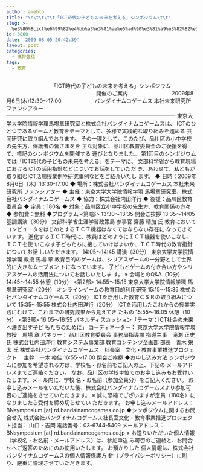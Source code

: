 ```yaml
---
author: ameblo
title: "\n\t\t\t\t「ICT時代の子どもの未来を考える」シンポジウム\t\t"
slug: >-
  %e3%80%8cict%e6%99%82%e4%bb%a3%e3%81%ae%e5%ad%90%e3%81%a9%e3%82%82%e3%81%ae%e6%9c%aa%e6%9d%a5%e3%82%92%e8%80%83%e3%81%88%e3%82%8b%e3%80%8d%e3%82%b7%e3%83%b3%e3%83%9d%e3%82%b8%e3%82%a6%e3%83%a0
id: 3860
date: '2009-08-05 20:42:39'
layout: post
categories:
  - 携帯雑稿
tags:
  - 教育
---
```


　　　　　　　　　「ICT時代の子どもの未来を考える」シンポジウム 　　　　　　　　　　　　　　　　　開催のご案内 　　　　　　　　2009年8月6日(木)13:30～17:00 　　　　　　バンダイナムコゲームス 本社未来研究所 ファンシアター ━━━━━━━━━━━━━━━━━━━━━━━━━━━━━━━━ 東京大学大学院情報学環馬場章研究室と株式会社バンダイナムコゲームスは、 ICTのひとつであるゲームと教育をテーマとして、多様で実践的な取り組みを進める 共同研究に取り組んでおります。 その一環として、このたび、品川区の小中学校の先生方、保護者の皆さまをを 主な対象に、品川区教育委員会のご後援を得て、標記のシンポジウムを開催する 運びとなりました。 第1回目のシンポジウムでは「ICT時代の子どもの未来を考える」をテーマに、 文部科学省から教育現場におけるICTの活用指針などについてお話をしていただ き、あわせて、私どもが取り組むICT活用授業例や研究事例などをご紹介いたし ます。 ◆ 日時：2009年8月6日（木）13:30-17:00 ◆ 場所：株式会社バンダイナムコゲームス 本社未来研究所 ファンシアター ◆ 主催：東京大学大学院情報学環 馬場章研究室、株式会社バンダイナムコゲームス ◆ 協力：株式会社内田洋行 ◆ 後援：品川区教育委員会 ◆ 定員：180名 ◆ 対象：品川区立小中学校の先生方、教育関係の方々 ◆ 参加費：無料 ◆プログラム <第1部> 13:30～13:35 開会ご挨拶 13:35～14:05 基調講演（30分） 文部科学省生涯学習政策局 参事官 齋藤 晴加 氏 教育においてコンピュータをはじめとするＩＣＴ機器はなくてはならない存在に なってきています。 進化するＩＣＴ時代に、教員はどのようにＩＣＴ機器を使いこなし、ＩＣＴを使 いこなす子どもたちに接していけばよいか、ＩＣＴ時代の教育指針についてお話 しいただきます。 14:05～14:45 講演（30分） 東京大学大学院情報学環 教授 馬場 章 教育目的のゲームは、シリアスゲームの一分野として世界的に大きなムーブメン トになっています。 子どもとゲームの付き合い方やシリアスゲームの活用法についてお話しいたしま す。 ※ 会場とのQ&A（10分） 14:45～14:55 休憩（10分） <第2部> 14:55～15:15 東京大学大学院情報学環 馬場章研究室（20分） オンラインゲームの教育目的利用研究 15:15～15:35 株式会社バンダイナムコゲームス（20分） ICTを活用した教育ＣＳＲの取り組みについて 15:35～15:55 株式会社内田洋行（20分） ICTを活用したこれからの授業実践にむけて、これまでの研究成果から見えてき たもの 15:55～16:05 休憩（10分） <第3部> 16:05～16:55 パネルディスカッション「テーマ：ICT社会の未来へ漕ぎ出す子ど もたちのために」 コーディネーター： 東京大学大学院情報学環 教授　馬場 章 パネラー： 品川区教育委員会 事務局指導課 指導主事　滝渕 正史 氏 株式会社内田洋行 教育システム事業部 教育コンテンツ企画部 部長　青木 栄太 氏 株式会社バンダイナムコゲームス　社長室　文化・教育事業推進プロジェクト　 主幹　一木 裕佳 16:55～17:00 閉会ご挨拶 ◆お申し込み方法 シンポジウムに参加を希望される方は、学校名・お名前をご記入の上、下記の メールアドレスまでご連絡ください。 なお、品川区の学校単位でのお申し込みもお受けいたします。メール内に、学校 名・お名前（参加全員分）をご記入ください。 お申し込みメールをいただいた後、株式会社バンダイナムコゲームスより参加可 否のご連絡をさせていただきます。 ※ 誠に恐縮でございますが定員（180名）になりましたら受付を締め切らせてい ただきます。 お申し込みメールアドレス： BNsymposium [at] rd.bandainamcogames.co.jp ◆シンポジウムに関するお問合せ先 株式会社バンダイナムコゲームス社長室文化・教育事業推進プロジェクト担当： 山口・吉岡 電話番号：03-6744-5409 メールアドレス：BNsymposium [at] rd.bandainamcogames.co.jp ※ お送りいただいた個人情報（学校名・お名前・メールアドレス）は、参加申込 み可否のご連絡と、お問合せへご返答のためにのみ使用いたします。 お預かりした 個人情報は、株式会社バンダイナムコゲームスの個人情報保護方 針（プライバシーポリシー）に則り、厳重に管理させていただきます。